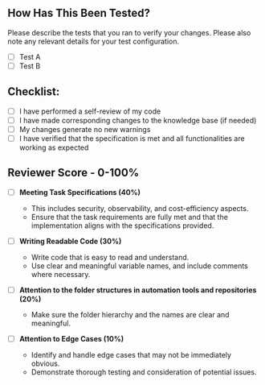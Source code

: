 ## How Has This Been Tested?

Please describe the tests that you ran to verify your changes. Please also note any relevant details for your test configuration.
- [ ] Test A
- [ ] Test B

## Checklist:

- [ ] I have performed a self-review of my code
- [ ] I have made corresponding changes to the knowledge base (if needed)
- [ ] My changes generate no new warnings
- [ ] I have verified that the specification is met and all functionalities are working as expected

## Reviewer Score - 0-100%

- [ ] **Meeting Task Specifications (40%)**
   - This includes security, observability, and cost-efficiency aspects.
   - Ensure that the task requirements are fully met and that the implementation aligns with the specifications provided.
     
- [ ] **Writing Readable Code (30%)**
   - Write code that is easy to read and understand.
   - Use clear and meaningful variable names, and include comments where necessary.

- [ ] **Attention to the folder structures in automation tools and repositories (20%)**
   - Make sure the folder hierarchy and the names are clear and meaningful.

- [ ] **Attention to Edge Cases (10%)**
   - Identify and handle edge cases that may not be immediately obvious.
   - Demonstrate thorough testing and consideration of potential issues.

